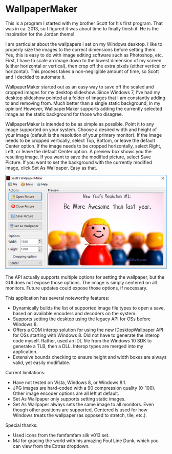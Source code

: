 # WallpaperMaker
This is a program I started with my brother Scott for his first program. That was in ca. 2013, so I figured it was about time
to finally finish it. He is the inspiration for the Jordan theme!

I am particular about the wallpapers I set on my Windows desktop. I like to properly size the images to the correct dimensions
before setting them. Yes, this is easy to do with image editing software such as Photoshop, etc. First, I have to scale an image
down to the lowest dimension of my screen (either horizontal or vertical), then crop off the extra pixels (either vertical or
horizontal). This process takes a non-negligible amount of time, so Scott and I decided to automate it.

WallpaperMaker started out as an easy way to save off the scaled and cropped images for my desktop slideshow. Since Windows 7,
I've had my desktop slideshow pointed at a folder of images that I am constantly adding to and removing from. Much better than a
single static background, in my opinion! However, WallpaperMaker supports adding the currently selected image as the static
background for those who disagree.

WallpaperMaker is intended to be as simple as possible. Point it to any image supported on your system. Choose a desired width
and height of your image (default is the resolution of your primary monitor). If the image needs to be cropped vertically, select
Top, Bottom, or leave the default Center option. If the image needs to be cropped horizontally, select Right, Left, or leave the 
default Center option. A preview box shows you the resulting image. If you want to save the modified picture, select Save Picture.
If you want to set the background with the currently modified image, click Set As Wallpaper. Easy as that.

![alt text](https://github.com/miesch1/WallpaperMaker/blob/master/screenshot.png "WallpaperMaker screenshot")

The API actually supports multiple options for setting the wallpaper, but the GUI does not expose those options. The image is
simply centered on all monitors. Future updates could expose those options, if necessary.

This application has several noteworthy features:
* Dynamically builds the list of supported image file types to open a save, based on available encoders and decoders on the system.
* Supports setting the desktop using the legacy API for OSs before Windows 8.
* Offers a COM interop solution for using the new IDesktopWallpaper API for OSs starting with Windows 8. Did not have to generate
the interop code myself. Rather, used an IDL file from the Windows 10 SDK to generate a TLB, then a DLL. Interop types are merged into
my application.
* Extensive bounds checking to ensure height and width boxes are always valid, yet easily modifiable.

Current limitations:
* Have not tested on Vista, Windows 8, or Windows 8.1.
* JPG images are hard-coded with a 90 compression quality (0-100). Other image encoder options are all left at default.
* Set As Wallpaper only supports setting static images.
* Set As Wallpaper always sets the same image to all monitors. Even though other positions are supported, Centered is used for how
Windows treats the wallpaper (as opposed to stretch, tile, etc.).

Special thanks:
* Used icons from the famfamfam silk v013 set.
* MJ for gracing the world with his amazing Foul Line Dunk, which you can view from the Extras dropdown.
